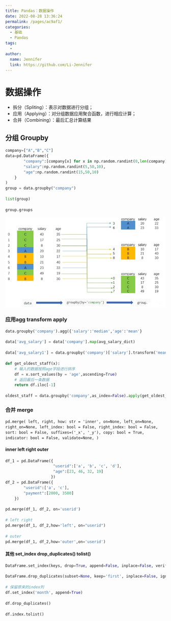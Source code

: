 ```yaml
---
title: Pandas：数据操作
date: 2022-08-28 13:36:24
permalink: /pages/ac9af1/
categories:
  - 基础
  - Pandas
tags:
  - 
author: 
  name: Jennifer
  link: https://github.com/Li-Jennifer
---
```

# 数据操作
 - 拆分（Spliting）：表示对数据进行分组；
- 应用（Applying）：对分组数据应用聚合函数，进行相应计算；
- 合并（Combining）：最后汇总计算结果

## 分组 Groupby 
```python
company=["A","B","C"]
data=pd.DataFrame({
        "company":[company[x] for x in np.random.randint(0,len(company),10)],
        "salary":np.random.randint(5,50,10),
        "age":np.random.randint(15,50,10)
    }
)
group = data.groupby("company")

list(group)

group.groups
```
![](attachments/截屏2022-09-02%20下午2.49.47.png)
### 应用agg  transform  apply
```python
data.groupby('company').agg({'salary':'median','age':'mean'}

data['avg_salary'] = data['company'].map(avg_salary_dict)

data['avg_salary1'] = data.groupby('company')['salary'].transform('mean')

def get_oldest_staff(x):
    # 输入的数据按照age字段进行排序
    df = x.sort_values(by = 'age',ascending=True)
    # 返回最后一条数据
    return df.iloc[-1]

oldest_staff = data.groupby('company',as_index=False).apply(get_oldest_staff)
```
### 合并 merge
`pd.merge( left, right, how: str = 'inner', on=None, left_on=None, right_on=None, left_index: bool = False, right_index: bool = False, sort: bool = False, suffixes=('_x', '_y'), copy: bool = True, indicator: bool = False, validate=None, )`
#### inner left right outer
```python
df_1 = pd.DataFrame({
                     "userid":['a', 'b', 'c', 'd'], 
                     "age":[23, 46, 32, 19]
                    })
df_2 = pd.DataFrame({
        "userid":['a', 'c'],
        "payment":[2000, 3500]
    })

pd.merge(df_1, df_2, on='userid')

# left right
pd.merge(df_1, df_2,how='left', on="userid")

# outer
pd.merge(df_1, df_2,how='outer',on='userid')
``` 
#### 其他 set_index drop_duplicates() tolist()
```python
DataFrame.set_index(keys, drop=True, append=False, inplace=False, verify_integrity=False)

DataFrame.drop_duplicates(subset=None, keep='first', inplace=False, ignore_index=False)

# 保留原来的index列
df.set_index('month', append=True)

df.drop_duplicates()

df.index.tolist()
```